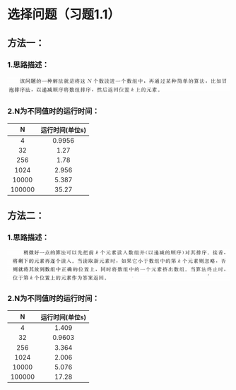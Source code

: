 # 选择问题（习题1.1）

## 方法一：

### 1.思路描述：

![11.3方法二](./pic/11.3方法一.jpg)

### 2.N为不同值时的运行时间：

|   N    | 运行时间(单位s) |
| :----: | :-------------: |
|   4    |     0.9956      |
|   32   |      1.27       |
|  256   |      1.78       |
|  1024  |      2.956      |
| 10000  |      5.387      |
| 100000 |      35.27      |

## 方法二：

### 1.思路描述：

![11.3方法二](./pic/11.3方法二.jpg)

### 2.N为不同值时的运行时间：

|   N    | 运行时间(单位s) |
| :----: | :-------------: |
|   4    |      1.409      |
|   32   |     0.9603      |
|  256   |      3.364      |
|  1024  |      2.006      |
| 10000  |      5.076      |
| 100000 |      17.28      |

